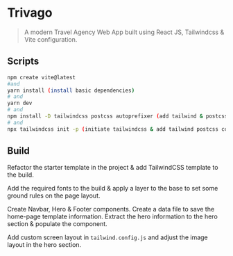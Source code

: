 # Trivago

> A modern Travel Agency Web App built using React JS, Tailwindcss & Vite configuration.

## Scripts

```bash
npm create vite@latest
#and
yarn install (install basic dependencies)
# and
yarn dev
# and
npm install -D tailwindcss postcss autoprefixer (add tailwind & postcss to the project)
# and
npx tailwindcss init -p (initiate tailwindcss & add tailwind postcss configuration to the project.)
```

## Build

Refactor the starter template in the project & add TailwindCSS template to the build.

Add the required fonts to the build & apply a layer to the base to set some ground rules on the page layout.

Create Navbar, Hero & Footer components. Create a data file to save the home-page template information. Extract the hero information to the hero section & populate the component.

Add custom screen layout in `tailwind.config.js` and adjust the image layout in the hero section.


